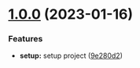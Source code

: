 # [1.0.0](https://github.com/alfonsodguez/node-sample-package/compare/v0.0.1...v1.0.0) (2023-01-16)


### Features

* **setup:** setup project ([9e280d2](https://github.com/alfonsodguez/node-sample-package/commit/9e280d2862ddde46681745d8ba0b7b441fbe5ce6))



